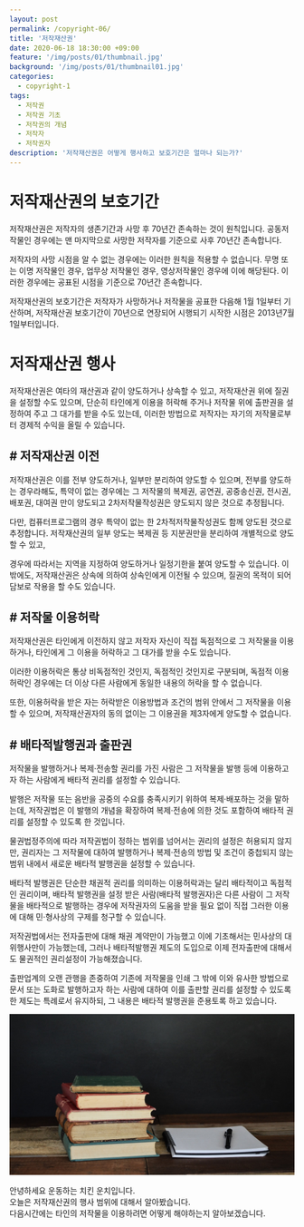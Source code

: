 ```yaml
---
layout: post
permalink: /copyright-06/
title: '저작재산권'
date: 2020-06-18 18:30:00 +09:00
feature: '/img/posts/01/thumbnail.jpg'
background: '/img/posts/01/thumbnail01.jpg'
categories:
  - copyright-1
tags:
  - 저작권
  - 저작권 기초
  - 저작권의 개념
  - 저작자
  - 저작권자
description: '저작재산권은 어떻게 행사하고 보호기간은 얼마나 되는가?'
---
```


# 저작재산권의 보호기간

저작재산권은 저작자의 생존기간과 사망 후 70년간 존속하는 것이 원칙입니다. 
공동저작물인 경우에는 맨 마지막으로 사망한 저작자를 기준으로 사후 70년간 존속합니다.

저작자의 사망 시점을 알 수 없는 경우에는 이러한 원칙을 적용할 수 없습니다.
무명 또는 이명 저작물인 경우, 업무상 저작물인 경우, 영상저작물인 경우에 이에 해당된다. 이러한 경우에는 공표된 시점을 기준으로 70년간 존속합니다.

저작재산권의 보호기간은 저작자가 사망하거나 저작물을 공표한 다음해 1월 1일부터 기산하며, 저작재산권 보호기간이 70년으로 연장되어 시행되기 시작한 시점은 2013년7월1일부터입니다.

# 저작재산권 행사

저작재산권은 여타의 재산권과 같이 양도하거나 상속할 수 있고, 저작재산권 위에 질권을 설정할 수도 있으며, 단순히 타인에게 이용을 허락해 주거나 저작물 위에 출판권을 설정하여 주고 그 대가를 받을 수도 있는데, 이러한 방법으로 저작자는 자기의 저작물로부터 경제적 수익을 올릴 수 있습니다.

## # 저작재산권 이전

저작재산권은 이를 전부 양도하거나, 일부만 분리하여 양도할 수 있으며, 전부를 양도하는 경우라해도, 특약이 없는 경우에는 그 저작물의 복제권, 공연권, 공중송신권, 전시권, 배포권, 대여권 만이 양도되고 2차저작물작성권은 양도되지 않은 것으로 추정됩니다.

다만, 컴퓨터프로그램의 경우 특약이 없는 한 2차적저작물작성권도 함께 양도된 것으로 추정합니다. 저작재산권의 일부 양도는 복제권 등 지분권만을 분리하여 개별적으로 양도할 수 있고, 

경우에 따라서는 지역을 지정하여 양도하거나 일정기한을 붙여 양도할 수 있습니다. 이 밖에도, 저작재산권은 상속에 의하여 상속인에게 이전될 수 있으며, 질권의 목적이 되어 담보로 작용을 할 수도 있습니다.

## # 저작물 이용허락

저작재산권은 타인에게 이전하지 않고 저작자 자신이 직접 독점적으로 그 저작물을 이용하거나, 타인에게 그 이용을 허락하고 그 대가를 받을 수도 있습니다. 

이러한 이용허락은 통상 비독점적인 것인지, 독점적인 것인지로 구분되며, 독점적 이용허락인 경우에는 더 이상 다른 사람에게 동일한 내용의 허락을 할 수 없습니다. 

또한, 이용허락을 받은 자는 허락받은 이용방법과 조건의 범위 안에서 그 저작물을 이용할 수 있으며, 저작재산권자의 동의 없이는 그 이용권을 제3자에게 양도할 수 없습니다.



## # 배타적발행권과 출판권

저작물을 발행하거나 복제·전송할 권리를 가진 사람은 그 저작물을 발행 등에 이용하고자 하는 사람에게 배타적 권리를 설정할 수 있습니다.

발행은 저작물 또는 음반을 공중의 수요를 충족시키기 위하여 복제·배포하는 것을 말하는데, 저작권법은 이 발행의 개념을 확장하여 복제·전송에 의한 것도 포함하여 배타적 권리를 설정할 수 있도록 한 것입니다.

물권법정주의에 따라 저작권법이 정하는 범위를 넘어서는 권리의 설정은 허용되지 않지만, 권리자는 그 저작물에 대하여 발행하거나 복제·전송의 방법 및 조건이 중첩되지 않는 범위 내에서 새로운 배타적 발행권을 설정할 수 있습니다.

배타적 발행권은 단순한 채권적 권리를 의미하는 이용허락과는 달리 배타적이고 독점적인 권리이며, 배타적 발행권을 설정 받은 사람(배타적 발행권자)은 다른 사람이 그 저작물을 배타적으로 발행하는 경우에 저작권자의 도움을 받을 필요 없이 직접 그러한 이용에 대해 민·형사상의 구제를 청구할 수 있습니다.

저작권법에서는 전자출판에 대해 채권 계약만이 가능했고 이에 기초해서는 민사상의 대위행사만이 가능했는데, 그러나 배타적발행권 제도의 도입으로 이제 전자출판에 대해서도 물권적인 권리설정이 가능해졌습니다.

출판업계의 오랜 관행을 존중하여 기존에 저작물을 인쇄 그 밖에 이와 유사한 방법으로 문서 또는 도화로 발행하고자 하는 사람에 대하여 이를 출판할 권리를 설정할 수 있도록 한 제도는 특례로서 유지하되, 그 내용은 배타적 발행권을 준용토록 하고 있습니다.

![그림1](/img/posts/01/header.jpg)

안녕하세요 운동하는 치킨 운치입니다.<br>
오늘은 저작재산권의 행사 범위에 대해서 알아봤습니다.<br>
다음시간에는 타인의 저작물을 이용하려면 어떻게 해야하는지 알아보겠습니다.<br>